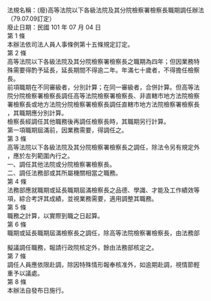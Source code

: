 法規名稱：(廢)高等法院以下各級法院及其分院檢察署檢察長職期調任辦法（79.07.09訂定）  
廢止日期：民國 101 年 07 月 04 日  
第 1 條  
本辦法依司法人員人事條例第十五條規定訂定。  
第 2 條  
高等法院以下各級法院及其分院檢察署檢察長之職期為四年；但因業務特  
殊需要得酌予延長，延長期間不得逾二年。年滿七十歲者，不得擔任檢察  
長。  
前項職期在不同審級者，分別計算；在同一審級者，合併計算。但高等法  
院分院檢察署檢察長調任高等法院檢察署檢察長、非直轄市地方法院檢察  
署檢察長或地方法院分院檢察署檢察長調任直轄市地方法院檢察署檢察長  
，其職期應分別計算。  
檢察長經調任其他職務後再調任檢察長時，其職期另行計算。  
第一項職期屆滿前，因業務需要，得調任之。  
第 3 條  
高等法院以下各級法院及其分院檢察署檢察長之調任，除法令另有規定外  
，應於左列範圍內行之。  
一、調任其他法院或分院檢察署檢察長。  
二、調任法務部或其所屬機關相當之職務。  
第 4 條  
法務部應就職期或延長職期屆滿檢察長之品德、學識、才能及工作績效等  
項，綜合考評其成績，並視業務需要，適用調整其職務。  
第 5 條  
職務之計算，以實際到職之日起算。  
第 6 條  
職期或延長職期屆滿檢察長之調任，除高等法院檢察署檢察長，由法務部  


擬議調任職務，報請行政院核定外，餘由法務部核定之。  
第 7 條  
調任人員應依限赴調，除因特殊情形報奉核准外，如逾期赴調，視情節輕  
重予以議處。  
第 8 條  
本辦法自發布日施行。  



